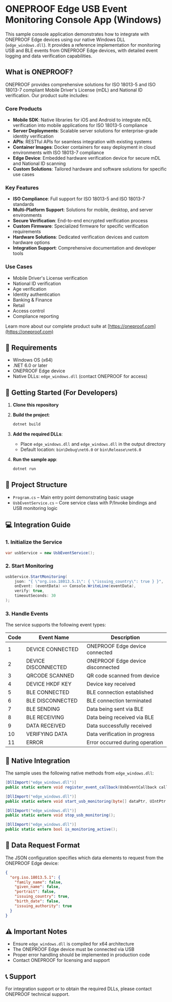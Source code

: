 # ONEPROOF Edge USB Event Monitoring Console App (Windows)

This sample console application demonstrates how to integrate with ONEPROOF Edge devices using our native Windows DLL (`edge_windows.dll`). It provides a reference implementation for monitoring USB and BLE events from ONEPROOF Edge devices, with detailed event logging and data verification capabilities.

## What is ONEPROOF?

ONEPROOF provides comprehensive solutions for ISO 18013-5 and ISO 18013-7 compliant Mobile Driver's License (mDL) and National ID verification. Our product suite includes:

### Core Products
- **Mobile SDK**: Native libraries for iOS and Android to integrate mDL verification into mobile applications for ISO 18013-5 compliance
- **Server Deployments**: Scalable server solutions for enterprise-grade identity verification
- **APIs**: RESTful APIs for seamless integration with existing systems
- **Container Images**: Docker containers for easy deployment in cloud environments with ISO 18013-7 compliance
- **Edge Device**: Embedded hardware verification device for secure mDL and National ID scanning
- **Custom Solutions**: Tailored hardware and software solutions for specific use cases

### Key Features
- **ISO Compliance**: Full support for ISO 18013-5 and ISO 18013-7 standards
- **Multi-Platform Support**: Solutions for mobile, desktop, and server environments
- **Secure Verification**: End-to-end encrypted verification process
- **Custom Firmware**: Specialized firmware for specific verification requirements
- **Hardware Solutions**: Dedicated verification devices and custom hardware options
- **Integration Support**: Comprehensive documentation and developer tools

### Use Cases
- Mobile Driver's License verification
- National ID verification
- Age verification
- Identity authentication
- Banking & Finance
- Retail
- Access control
- Compliance reporting

Learn more about our complete product suite at [https://oneproof.com](https://oneproof.com)

## 🔧 Requirements

- Windows OS (x64)
- .NET 6.0 or later
- ONEPROOF Edge device
- Native DLLs: `edge_windows.dll` (contact ONEPROOF for access)

## 🚀 Getting Started (For Developers)

1. **Clone this repository**

2. **Build the project**:
   ```bash
   dotnet build
   ```

3. **Add the required DLLs**:
   - Place `edge_windows.dll` and `edge_windows.dll` in the output directory
   - Default location: `bin\Debug\net6.0` or `bin\Release\net6.0`

4. **Run the sample app**:
   ```bash
   dotnet run
   ```

## 📁 Project Structure

- `Program.cs` – Main entry point demonstrating basic usage
- `UsbEventService.cs` – Core service class with P/Invoke bindings and USB monitoring logic

## 💻 Integration Guide

### 1. Initialize the Service

```csharp
var usbService = new UsbEventService();
```

### 2. Start Monitoring

```csharp
usbService.StartMonitoring(
    json: "{ \"org.iso.18013.5.1\": { \"issuing_country\": true } }",
    onEvent: (eventData) => Console.WriteLine(eventData),
    verify: true,
    timeoutSeconds: 30
);
```

### 3. Handle Events

The service supports the following event types:

| Code | Event Name | Description |
|------|------------|-------------|
| 1 | DEVICE CONNECTED | ONEPROOF Edge device connected |
| 2 | DEVICE DISCONNECTED | ONEPROOF Edge device disconnected |
| 3 | QRCODE SCANNED | QR code scanned from device |
| 4 | DEVICE HKDF KEY | Device key received |
| 5 | BLE CONNECTED | BLE connection established |
| 6 | BLE DISCONNECTED | BLE connection terminated |
| 7 | BLE SENDING | Data being sent via BLE |
| 8 | BLE RECEIVING | Data being received via BLE |
| 9 | DATA RECEIVED | Data successfully received |
| 10 | VERIFYING DATA | Data verification in progress |
| 11 | ERROR | Error occurred during operation |

## 🔌 Native Integration

The sample uses the following native methods from `edge_windows.dll`:

```csharp
[DllImport("edge_windows.dll")] 
public static extern void register_event_callback(UsbEventCallback callback);

[DllImport("edge_windows.dll")] 
public static extern void start_usb_monitoring(byte[] dataPtr, UIntPtr dataLen, bool verify);

[DllImport("edge_windows.dll")] 
public static extern void stop_usb_monitoring();

[DllImport("edge_windows.dll")] 
public static extern bool is_monitoring_active();
```

## 📝 Data Request Format

The JSON configuration specifies which data elements to request from the ONEPROOF Edge device:

```json
{
  "org.iso.18013.5.1": {
    "family_name": false,
    "given_name": false,
    "portrait": false,
    "issuing_country": true,
    "birth_date": false,
    "issuing_authority": true
  }
}
```

## ⚠️ Important Notes

- Ensure `edge_windows.dll` is compiled for x64 architecture
- The ONEPROOF Edge device must be connected via USB
- Proper error handling should be implemented in production code
- Contact ONEPROOF for licensing and support

## 📞 Support

For integration support or to obtain the required DLLs, please contact ONEPROOF technical support.
